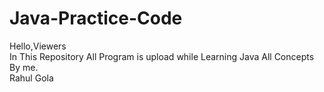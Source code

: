 # Java-Practice-Code

Hello,Viewers<br>
In This Repository All Program is upload while Learning Java All Concepts By me.
<br>Rahul Gola

